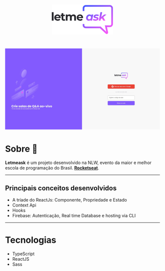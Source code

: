 <h1 align="center" >
    <img src="./src/assets/images/logo.svg" width="200px">
</h1>

<h1 align="center">
    <img src="./src/assets/images/letmeask.jpg">
</h1>

# Sobre 🚀
**Letmeask** é um
projeto desenvolvido na NLW, evento da maior e melhor escola de programação do Brasil.
[**Rocketseat**](https://app.rocketseat.com.br/dashboard). 

---
## Principais conceitos desenvolvidos
- A tríade do ReactJs: Componente, Propriedade e Estado
- Context Api
- Hooks
- Firebase: Autenticação, Real time Database e hosting via CLI

---

# Tecnologias 
- TypeScript
- ReactJS
- Sass